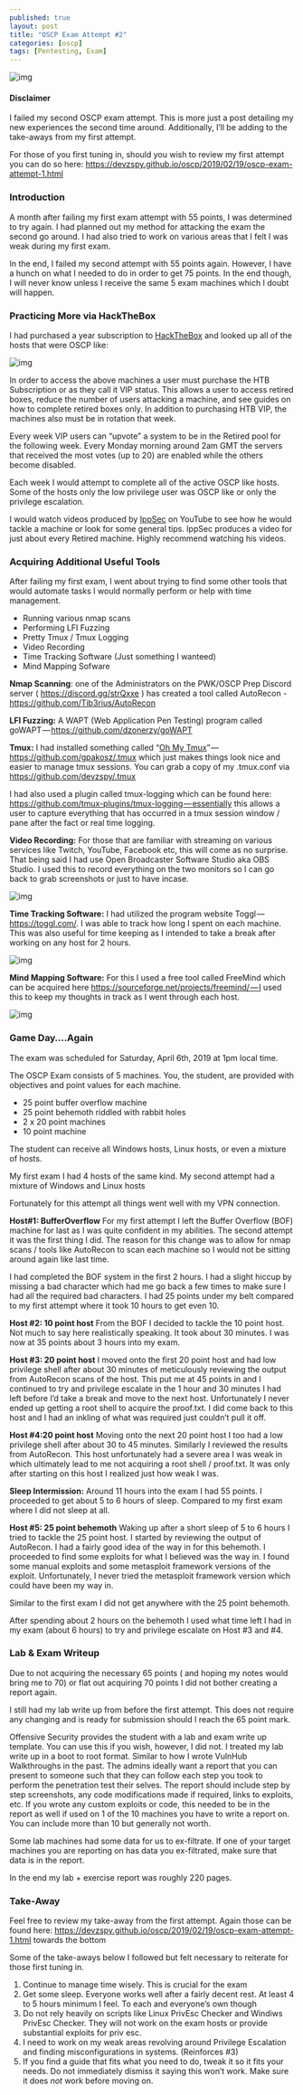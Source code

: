 ```yaml
---
published: true
layout: post
title: "OSCP Exam Attempt #2"
categories: [oscp]
tags: [Pentesting, Exam]
---
```


![img](https://cdn-images-1.medium.com/max/800/0*cFufqYlUCHsfS1pI.png)

#### Disclaimer

I failed my second OSCP exam attempt. This is more just a post detailing my new experiences the second time around. Additionally, I’ll be adding to the take-aways from my first attempt.

For those of you first tuning in, should you wish to review my first attempt you can do so here:  https://devzspy.github.io/oscp/2019/02/19/oscp-exam-attempt-1.html 

### **Introduction**

A month after failing my first exam attempt with 55 points, I was determined to try again. I had planned out my method for attacking the exam the second go around. I had also tried to work on various areas that I felt I was weak during my first exam.

In the end, I failed my second attempt with 55 points again. However, I have a hunch on what I needed to do in order to get 75 points. In the end though, I will never know unless I receive the same 5 exam machines which I doubt will happen.

### **Practicing More via HackTheBox**

I had purchased a year subscription to [HackTheBox](https://www.hackthebox.eu/) and looked up all of the hosts that were OSCP like:

![img](https://cdn-images-1.medium.com/max/800/0*lax4Z4nsiWcz1qVF.png)

In order to access the above machines a user must purchase the HTB Subscription or as they call it VIP status. This allows a user to access retired boxes, reduce the number of users attacking a machine, and see guides on how to complete retired boxes only. In addition to purchasing HTB VIP, the machines also must be in rotation that week.

Every week VIP users can “upvote” a system to be in the Retired pool for the following week. Every Monday morning around 2am GMT the servers that received the most votes (up to 20) are enabled while the others become disabled.

Each week I would attempt to complete all of the active OSCP like hosts. Some of the hosts only the low privilege user was OSCP like or only the privilege escalation.

I would watch videos produced by [IppSec](https://www.youtube.com/channel/UCa6eh7gCkpPo5XXUDfygQQA) on YouTube to see how he would tackle a machine or look for some general tips. IppSec produces a video for just about every Retired machine. Highly recommend watching his videos.

### **Acquiring Additional Useful Tools**

After failing my first exam, I went about trying to find some other tools that would automate tasks I would normally perform or help with time management.

- Running various nmap scans
- Performing LFI Fuzzing
- Pretty Tmux / Tmux Logging
- Video Recording
- Time Tracking Software (Just something I wanteed)
- Mind Mapping Sofware

**Nmap Scanning**: one of the Administrators on the PWK/OSCP Prep Discord server ( https://discord.gg/strQxxe ) has created a tool called AutoRecon - https://github.com/Tib3rius/AutoRecon

**LFI Fuzzing:** A WAPT (Web Application Pen Testing) program called goWAPT — https://github.com/dzonerzy/goWAPT

**Tmux:** I had installed something called “[Oh My Tmux](https://github.com/gpakosz/.tmux)” — https://github.com/gpakosz/.tmux which just makes things look nice and easier to manage tmux sessions. You can grab a copy of my .tmux.conf via https://github.com/devzspy/.tmux

I had also used a plugin called tmux-logging which can be found here: https://github.com/tmux-plugins/tmux-logging — essentially this allows a user to capture everything that has occurred in a tmux session window / pane after the fact or real time logging.

**Video Recording:** For those that are familiar with streaming on various services like Twitch, YouTube, Facebook etc, this will come as no surprise. That being said I had use Open Broadcaster Software Studio aka OBS Studio. I used this to record everything on the two monitors so I can go back to grab screenshots or just to have incase.

![img](https://cdn-images-1.medium.com/max/800/0*oETLKLqOv8LOSOCN.jpg)

**Time Tracking Software:** I had utilized the program website Toggl — https://toggl.com/. I was able to track how long I spent on each machine. This was also useful for time keeping as I intended to take a break after working on any host for 2 hours.

![img](https://cdn-images-1.medium.com/max/800/0*VI8XEcbNpdpbxPHN.png)

**Mind Mapping Software:** For this I used a free tool called FreeMind which can be acquired here https://sourceforge.net/projects/freemind/ — I used this to keep my thoughts in track as I went through each host.

![img](https://cdn-images-1.medium.com/max/800/0*YCrPvZvklDGG0QqO.png)

### **Game Day….Again**

The exam was scheduled for Saturday, April 6th, 2019 at 1pm local time.

The OSCP Exam consists of 5 machines. You, the student, are provided with objectives and point values for each machine.

- 25 point buffer overflow machine
- 25 point behemoth riddled with rabbit holes
- 2 x 20 point machines
- 10 point machine

The student can receive all Windows hosts, Linux hosts, or even a mixture of hosts.

My first exam I had 4 hosts of the same kind. My second attempt had a mixture of Windows and Linux hosts

Fortunately for this attempt all things went well with my VPN connection.

**Host#1: BufferOverflow**
For my first attempt I left the Buffer Overflow (BOF) machine for last as I was quite confident in my abilities. The second attempt it was the first thing I did. The reason for this change was to allow for nmap scans / tools like AutoRecon to scan each machine so I would not be sitting around again like last time.

I had completed the BOF system in the first 2 hours. I had a slight hiccup by missing a bad character which had me go back a few times to make sure I had all the required bad characters. I had 25 points under my belt compared to my first attempt where it took 10 hours to get even 10.

**Host #2: 10 point host**
From the BOF I decided to tackle the 10 point host. Not much to say here realistically speaking. It took about 30 minutes. I was now at 35 points about 3 hours into my exam.

**Host #3: 20 point host**
I moved onto the first 20 point host and had low privilege shell after about 30 minutes of meticulously reviewing the output from AutoRecon scans of the host. This put me at 45 points in and I continued to try and privilege escalate in the 1 hour and 30 minutes I had left before I’d take a break and move to the next host. Unfortunately I never ended up getting a root shell to acquire the proof.txt. I did come back to this host and I had an inkling of what was required just couldn’t pull it off.

**Host #4:20 point host**
Moving onto the next 20 point host I too had a low privilege shell after about 30 to 45 minutes. Similarly I reviewed the results from AutoRecon. This host unfortunately had a severe area I was weak in which ultimately lead to me not acquiring a root shell / proof.txt. It was only after starting on this host I realized just how weak I was.

**Sleep Intermission:**
Around 11 hours into the exam I had 55 points. I proceeded to get about 5 to 6 hours of sleep. Compared to my first exam where I did not sleep at all.

**Host #5: 25 point behemoth**
Waking up after a short sleep of 5 to 6 hours I tried to tackle the 25 point host. I started by reviewing the output of AutoRecon. I had a fairly good idea of the way in for this behemoth. I proceeded to find some exploits for what I believed was the way in. I found some manual exploits and some metasploit framework versions of the exploit. Unfortunately, I never tried the metasploit framework version which could have been my way in.

Similar to the first exam I did not get anywhere with the 25 point behemoth.

After spending about 2 hours on the behemoth I used what time left I had in my exam (about 6 hours) to try and privilege escalate on Host #3 and #4.

### Lab & Exam Writeup

Due to not acquiring the necessary 65 points ( and hoping my notes would bring me to 70) or flat out acquiring 70 points I did not bother creating a report again.

I still had my lab write up from before the first attempt. This does not require any changing and is ready for submission should I reach the 65 point mark.

Offensive Security provides the student with a lab and exam write up template. You can use this if you wish, however, I did not. I treated my lab write up in a boot to root format. Similar to how I wrote VulnHub Walkthroughs in the past. The admins ideally want a report that you can present to someone such that they can follow each step you took to perform the penetration test their selves. The report should include step by step screenshots, any code modifications made if required, links to exploits, etc. If you wrote any custom exploits or code, this needed to be in the report as well if used on 1 of the 10 machines you have to write a report on. You can include more than 10 but generally not worth.

Some lab machines had some data for us to ex-filtrate. If one of your target machines you are reporting on has data you ex-filtrated, make sure that data is in the report.

In the end my lab + exercise report was roughly 220 pages.

### Take-Away

Feel free to review my take-away from the first attempt. Again those can be found here:  https://devzspy.github.io/oscp/2019/02/19/oscp-exam-attempt-1.html  towards the bottom

Some of the take-aways below I followed but felt necessary to reiterate for those first tuning in.

1. Continue to manage time wisely. This is crucial for the exam
2. Get some sleep. Everyone works well after a fairly decent rest. At least 4 to 5 hours minimum I feel. To each and everyone’s own though
3. Do not rely heavily on scripts like Linux PrivEsc Checker and Windiws PrivEsc Checker. They will not work on the exam hosts or provide substantial exploits for priv esc.
4. I need to work on my weak areas revolving around Privilege Escalation and finding misconfigurations in systems. (Reinforces #3)
5. If you find a guide that fits what you need to do, tweak it so it fits your needs. Do not immediately dismiss it saying this won’t work. Make sure it does *not* work before moving on.